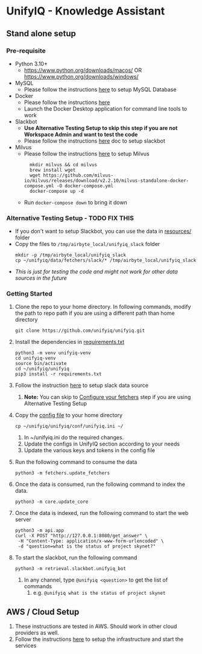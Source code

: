# UnifyIQ - Knowledge Assistant

## Stand alone setup

### Pre-requisite

- Python 3.10+
    - https://www.python.org/downloads/macos/ OR https://www.python.org/downloads/windows/
- MySQL
    - Please follow the instructions [here](/schema/database/README.md) to setup MySQL Database
- Docker
    - Please follow the instructions [here](https://docs.docker.com/engine/install/)
    - Launch the Docker Desktop application for command line tools to work
- Slackbot
    - **Use Alternative Testing Setup to skip this step if you are not Workspace Admin and want to test the code**
    - Please follow the instructions [here](/unifyiq/retrieval/slackbot/README.md) doc to setup slackbot
- Milvus
    - Please follow the instructions [here](https://milvus.io/docs/install_standalone-docker.md) to setup Milvus
      ```commandline
        mkdir milvus && cd milvus
        brew install wget
        wget https://github.com/milvus-io/milvus/releases/download/v2.2.10/milvus-standalone-docker-compose.yml -O docker-compose.yml
        docker-compose up -d
      ```
    - Run `docker-compose down` to bring it down

### Alternative Testing Setup - TODO FIX THIS

- If you don't want to setup Slackbot, you can use the data in [resources/](/data/fetchers/slack) folder
- Copy the files to `/tmp/airbyte_local/unifyiq_slack` folder
    ```commandline
    mkdir -p /tmp/airbyte_local/unifyiq_slack
    cp ~/unifyiq/data/fetchers/slack/* /tmp/airbyte_local/unifyiq_slack
    ```
- *This is just for testing the code and might not work for other data sources in the future*

### Getting Started

1. Clone the repo to your home directory. In following commands, modify the path to repo path if you are using a
   different path than home directory
    ```commandline
    git clone https://github.com/unifyiq/unifyiq.git
    ```
2. Install the dependencies in [requirements.txt](/unifyiq/requirements.txt)
    ```commandline
   python3 -m venv unifyiq-venv
   cd unifyiq-venv
   source bin/activate
   cd ~/unifyiq/unifyiq
   pip3 install -r requirements.txt
    ```
3. Follow the instruction [here](/unifyiq/fetchers/README.md) to setup slack data source
    1. **Note:** You can skip to [Configure your fetchers](/unifyiq/fetchers/README.md#configuring-the-fetcher) step if
       you are using Alternative Testing Setup

4. Copy the [config file](/unifyiq/conf/unifyiq.ini) to your home directory
   ```commandline
   cp ~/unifyiq/unifyiq/conf/unifyiq.ini ~/
   ```
    1. In ~/unifyiq.ini do the required changes.
    2. Update the configs in UnifyIQ section according to your needs
    3. Update the various keys and tokens in the config file
5. Run the following command to consume the data
    ```commandline
    python3 -m fetchers.update_fetchers
    ```
6. Once the data is consumed, run the following command to index the data.
    ```commandline
    python3 -m core.update_core
    ```
7. Once the data is indexed, run the following command to start the web server
    ```commandline
    python3 -m api.app
    curl -X POST "http://127.0.0.1:8080/get_answer" \
     -H "Content-Type: application/x-www-form-urlencoded" \
     -d "question=what is the status of project skynet?"
    ```
8. To start the slackbot, run the following command
    ```commandline
    python3 -m retrieval.slackbot.unifyiq_bot
    ```
    1. In any channel, type `@unifyiq <question>` to get the list of commands
        1. e.g. ```@unifyiq what is the status of project skynet```

## AWS / Cloud Setup

1. These instructions are tested in AWS. Should work in other cloud providers as well.
2. Follow the instructions [here](/unifyiq/playbooks/README.md) to setup the infrastructure and start the services
